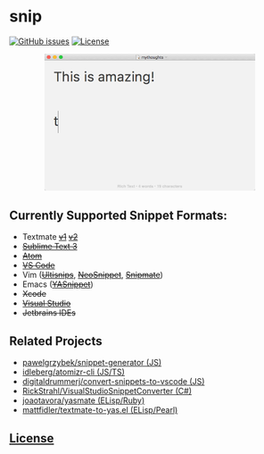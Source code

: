 # snip
[![GitHub issues](https://img.shields.io/github/issues/tcd/snip.svg)](https://github.com/tcd/snip/issues)
[![License](https://img.shields.io/github/license/tcd/snip.svg)](https://github.com/tcd/snip/blob/master/LICENSE)

<div align="center">
  <img src="https://raw.githubusercontent.com/dunstontc/assets/master/gifs/amazing.gif" alt="snippet gif" width="75%">
</div>

## Currently Supported Snippet Formats:
- Textmate [~~v1~~](http://manual.macromates.com/en/snippets) [~~v2~~](https://macromates.com/textmate/manual/snippets#grammar) 
- [~~Sublime Text 3~~](http://docs.sublimetext.info/en/latest/extensibility/snippets.html)
- [~~Atom~~](https://flight-manual.atom.io/using-atom/sections/snippets/)
- [~~VS Code~~](https://code.visualstudio.com/docs/editor/userdefinedsnippets)
- Vim ([~~Ultisnips~~](https://github.com/SirVer/ultisnips), [~~NeoSnippet~~](https://github.com/Shougo/neosnippet.vim), [~~Snipmate~~](https://github.com/garbas/vim-snipmate))
- Emacs ([~~YASnippet~~](https://github.com/joaotavora/yasnippet))
- ~~Xcode~~
- [~~Visual Studio~~](https://docs.microsoft.com/en-us/visualstudio/ide/code-snippets?view=vs-2019)
- ~~Jetbrains IDEs~~

## Related Projects
- [pawelgrzybek/snippet-generator (JS)](https://github.com/pawelgrzybek/snippet-generator)
- [idleberg/atomizr-cli (JS/TS)](https://github.com/idleberg/atomizr-cli)
- [digitaldrummerj/convert-snippets-to-vscode (JS)](https://github.com/digitaldrummerj/convert-snippets-to-vscode)
- [RickStrahl/VisualStudioSnippetConverter (C#)](https://github.com/joaotavora/yasmate)
- [joaotavora/yasmate (ELisp/Ruby)](https://github.com/joaotavora/yasmate)
- [mattfidler/textmate-to-yas.el (ELisp/Pearl)](https://github.com/mattfidler/textmate-to-yas.el)

## [License](https://github.com/tcd/snip/blob/master/LICENSE)
